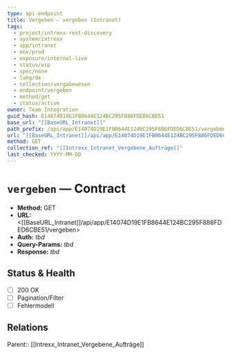 ```yaml
---
type: api-endpoint
title: Vergeben — vergeben (Intranet)
tags:
  - project/intrexx-rest-discovery
  - system/intrexx
  - app/intranet
  - env/prod
  - exposure/internal-live
  - status/wip
  - spec/none
  - lang/de
  - collection/vergabewesen
  - endpoint/vergeben
  - method/get
  - status/active
owner: Team Integration
guid_hash: E14074D19E1FB8644E124BC295F886FDED6CBE51
base_url: "[[BaseURL_Intranet]]"
path_prefix: /api/app/E14074D19E1FB8644E124BC295F886FDED6CBE51/vergeben$4
url: "[[BaseURL_Intranet]]/api/app/E14074D19E1FB8644E124BC295F886FDED6CBE51/vergeben"
method: GET
collection_ref: "[[Intrexx_Intranet_Vergebene_Aufträge]]"
last_checked: YYYY-MM-DD
---
```


# `vergeben` — Contract
- **Method:** GET  
- **URL:** <[[BaseURL_Intranet]]/api/app/E14074D19E1FB8644E124BC295F886FDED6CBE51/vergeben>  
- **Auth:** _tbd_  
- **Query-Params:** _tbd_  
- **Response:** _tbd_

## Status & Health
- [ ] 200 OK
- [ ] Pagination/Filter
- [ ] Fehlermodell

## Relations
Parent:: [[Intrexx_Intranet_Vergebene_Aufträge]]
